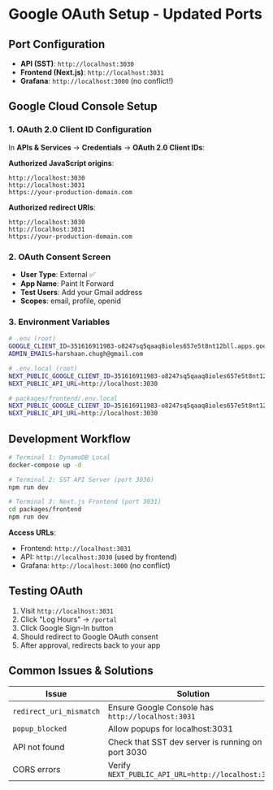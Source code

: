 # Google OAuth Setup - Updated Ports

## Port Configuration
- **API (SST)**: `http://localhost:3030`
- **Frontend (Next.js)**: `http://localhost:3031`
- **Grafana**: `http://localhost:3000` (no conflict!)

## Google Cloud Console Setup

### 1. OAuth 2.0 Client ID Configuration

In **APIs & Services** → **Credentials** → **OAuth 2.0 Client IDs**:

**Authorized JavaScript origins**:
```
http://localhost:3030
http://localhost:3031
https://your-production-domain.com
```

**Authorized redirect URIs**:
```
http://localhost:3030
http://localhost:3031
https://your-production-domain.com
```

### 2. OAuth Consent Screen

- **User Type**: External ✅
- **App Name**: Paint It Forward
- **Test Users**: Add your Gmail address
- **Scopes**: email, profile, openid

### 3. Environment Variables

```bash
# .env (root)
GOOGLE_CLIENT_ID=351616911983-o8247sq5qaaq8ioles657e5t8nt12bll.apps.googleusercontent.com
ADMIN_EMAILS=harshaan.chugh@gmail.com

# .env.local (root) 
NEXT_PUBLIC_GOOGLE_CLIENT_ID=351616911983-o8247sq5qaaq8ioles657e5t8nt12bll.apps.googleusercontent.com
NEXT_PUBLIC_API_URL=http://localhost:3030

# packages/frontend/.env.local
NEXT_PUBLIC_GOOGLE_CLIENT_ID=351616911983-o8247sq5qaaq8ioles657e5t8nt12bll.apps.googleusercontent.com
NEXT_PUBLIC_API_URL=http://localhost:3030
```

## Development Workflow

```bash
# Terminal 1: DynamoDB Local
docker-compose up -d

# Terminal 2: SST API Server (port 3030)
npm run dev

# Terminal 3: Next.js Frontend (port 3031)
cd packages/frontend
npm run dev
```

**Access URLs**:
- Frontend: `http://localhost:3031`
- API: `http://localhost:3030` (used by frontend)
- Grafana: `http://localhost:3000` (no conflict)

## Testing OAuth

1. Visit `http://localhost:3031`
2. Click "Log Hours" → `/portal`
3. Click Google Sign-In button
4. Should redirect to Google OAuth consent
5. After approval, redirects back to your app

## Common Issues & Solutions

| Issue | Solution |
|-------|----------|
| `redirect_uri_mismatch` | Ensure Google Console has `http://localhost:3031` |
| `popup_blocked` | Allow popups for localhost:3031 |
| API not found | Check that SST dev server is running on port 3030 |
| CORS errors | Verify `NEXT_PUBLIC_API_URL=http://localhost:3030` |